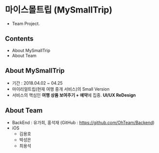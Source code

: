 # 마이스몰트립 (MySmallTrip)
- Team Project. 

## Contents
- About MySmallTrip
- About Team

## About MySmallTrip
- 기간 : 2018.04.02 ~ 04.25
- 마이리얼트립(현재 여행 중개 서비스)의 Small Version
- 서비스의 핵심인 **여행 상품 보여주기 + 예약**에 집중. **UI/UX ReDesign**

## About Team
- BackEnd : 유가희, 홍석재 (GitHub : https://github.com/OhTeam/Backend)
- iOS
    + 김용호
    + 박성은
    + 최용석


